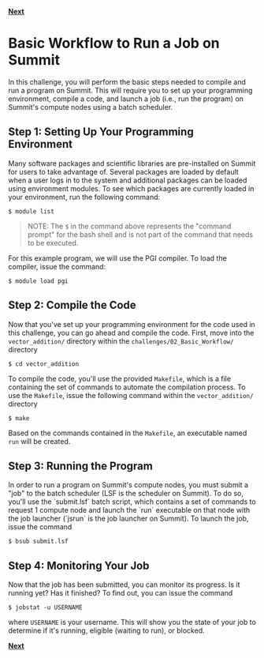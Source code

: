 [**Next**](../03)

<h1>Basic Workflow to Run a Job on Summit</h1>

In this challenge, you will perform the basic steps needed to compile and run a program on Summit. This will require you to set up your programming environment, compile a code, and launch a job (i.e., run the program) on Summit's compute nodes using a batch scheduler. 


<h2>Step 1: Setting Up Your Programming Environment</h2>
Many software packages and scientific libraries are pre-installed on Summit for users to take advantage of. Several packages are loaded by default when a user logs in to the system and additional packages can be loaded using environment modules. To see which packages are currently loaded in your environment, run the following command:

```
$ module list
``` 

> NOTE: The `$` in the command above represents the "command prompt" for the bash shell and is not part of the command that needs to be executed.

For this example program, we will use the PGI compiler. To load the compiler, issue the command:

```
$ module load pgi
```


<h2>Step 2: Compile the Code</h2>

Now that you've set up your programming environment for the code used in this challenge, you can go ahead and compile the code. First, move into the `vector_addition/` directory within the `challenges/02_Basic_Workflow/` directory

```
$ cd vector_addition
```

To compile the code, you'll use the provided `Makefile`, which is a file containing the set of commands to automate the compilation process. To use the `Makefile`, issue the following command within the `vector_addition/` directory

```
$ make
```

Based on the commands contained in the `Makefile`, an executable named `run` will be created.

<h2>Step 3: Running the Program</h2>
In order to run a program on Summit's compute nodes, you must submit a "job" to the batch scheduler (LSF is the scheduler on Summit). To do so, you'll use the `submit.lsf` batch script, which contains a set of commands to request 1 compute node and launch the `run` executable on that node with the job launcher (`jsrun` is the job launcher on Summit). To launch the job, issue the command

```
$ bsub submit.lsf
```

<h2>Step 4: Monitoring Your Job</h2>
Now that the job has been submitted, you can monitor its progress. Is it running yet? Has it finished? To find out, you can issue the command 

```
$ jobstat -u USERNAME
```
where `USERNAME` is your username. This will show you the state of your job to determine if it's running, eligible (waiting to run), or blocked. 


[**Next**](../03)

